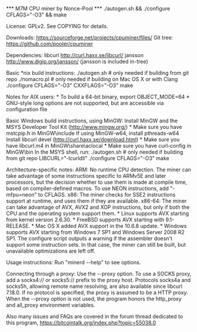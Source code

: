 *** M7M CPU miner by Nonce-Pool *** ./autogen.sh && ./configure CFLAGS="-O3" && make

License: GPLv2.  See COPYING for details.

Downloads:  https://sourceforge.net/projects/cpuminer/files/
Git tree:   https://github.com/pooler/cpuminer

Dependencies:
	libcurl			http://curl.haxx.se/libcurl/
	jansson			http://www.digip.org/jansson/
		(jansson is included in-tree)

Basic *nix build instructions:
	./autogen.sh	# only needed if building from git repo
	./nomacro.pl	# only needed if building on Mac OS X or with Clang
	./configure CFLAGS="-O3" CXXFLAGS="-O3"
	make

Notes for AIX users:
	* To build a 64-bit binary, export OBJECT_MODE=64
	* GNU-style long options are not supported, but are accessible
	  via configuration file

Basic Windows build instructions, using MinGW:
	Install MinGW and the MSYS Developer Tool Kit (http://www.mingw.org/)
		* Make sure you have mstcpip.h in MinGW\include
	If using MinGW-w64, install pthreads-w64
	Install libcurl devel (http://curl.haxx.se/download.html)
		* Make sure you have libcurl.m4 in MinGW\share\aclocal
		* Make sure you have curl-config in MinGW\bin
	In the MSYS shell, run:
		./autogen.sh	# only needed if building from git repo
		LIBCURL="-lcurldll" ./configure CFLAGS="-O3"
		make

Architecture-specific notes:
	ARM:	No runtime CPU detection. The miner can take advantage
		of some instructions specific to ARMv5E and later processors,
		but the decision whether to use them is made at compile time,
		based on compiler-defined macros.
		To use NEON instructions, add "-mfpu=neon" to CFLAGS.
	x86:	The miner checks for SSE2 instructions support at runtime,
		and uses them if they are available.
	x86-64:	The miner can take advantage of AVX, AVX2 and XOP instructions,
		but only if both the CPU and the operating system support them.
		    * Linux supports AVX starting from kernel version 2.6.30.
		    * FreeBSD supports AVX starting with 9.1-RELEASE.
		    * Mac OS X added AVX support in the 10.6.8 update.
		    * Windows supports AVX starting from Windows 7 SP1 and
		      Windows Server 2008 R2 SP1.
		The configure script outputs a warning if the assembler
		doesn't support some instruction sets. In that case, the miner
		can still be built, but unavailable optimizations are left off.

Usage instructions:  Run "minerd --help" to see options.

Connecting through a proxy:  Use the --proxy option.
To use a SOCKS proxy, add a socks4:// or socks5:// prefix to the proxy host.
Protocols socks4a and socks5h, allowing remote name resolving, are also
available since libcurl 7.18.0.
If no protocol is specified, the proxy is assumed to be a HTTP proxy.
When the --proxy option is not used, the program honors the http_proxy
and all_proxy environment variables.

Also many issues and FAQs are covered in the forum thread
dedicated to this program,
	https://bitcointalk.org/index.php?topic=55038.0
